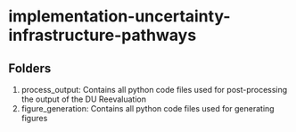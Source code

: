 # implementation-uncertainty-infrastructure-pathways

## Folders
1. process_output: Contains all python code files used for post-processing the output of the DU Reevaluation
2. figure_generation: Contains all python code files used for generating figures